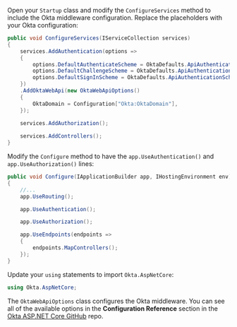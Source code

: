 Open your `Startup` class and modify the `ConfigureServices` method to include the Okta middleware configuration. Replace the placeholders with your Okta configuration:

```csharp
public void ConfigureServices(IServiceCollection services)
{
    services.AddAuthentication(options =>
    {
        options.DefaultAuthenticateScheme = OktaDefaults.ApiAuthenticationScheme;
        options.DefaultChallengeScheme = OktaDefaults.ApiAuthenticationScheme;
        options.DefaultSignInScheme = OktaDefaults.ApiAuthenticationScheme;
    })
    .AddOktaWebApi(new OktaWebApiOptions()
    {
        OktaDomain = Configuration["Okta:OktaDomain"],
    });

    services.AddAuthorization();
    
    services.AddControllers();
}
```

Modify the `Configure` method to have the `app.UseAuthentication()` and `app.UseAuthorization()` lines:

```csharp
public void Configure(IApplicationBuilder app, IHostingEnvironment env)
{
    //...
    app.UseRouting();

    app.UseAuthentication();

    app.UseAuthorization();

    app.UseEndpoints(endpoints =>
    {
        endpoints.MapControllers();
    });
}
```

Update your `using` statements to import `Okta.AspNetCore`:

```csharp
using Okta.AspNetCore;
```

The `OktaWebApiOptions` class configures the Okta middleware. You can see all of the available options in the **Configuration Reference** section in the [Okta ASP.NET Core GitHub](https://github.com/okta/okta-aspnet/blob/master/docs/aspnetcore-webapi.md#configuration-reference) repo.
